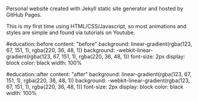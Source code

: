 Personal website created with Jekyll static site generator and hosted by GitHub Pages.

This is my first time using HTML/CSS/Javascript, so most animations and styles are simple
and found via tutorials on Youtube.


#education::before
    content: "before"
    background: linear-gradient(rgba(123, 67, 151, 1), rgba(220, 36, 48, 1))
    background: -webkit-linear-gradient(rgba(123, 67, 151, 1), rgba(220, 36, 48, 1))
    font-size: 2px
    display: block
    color: black
    width: 100%

#education::after
    content: "after"
    background: linear-gradient(rgba(123, 67, 151, 1), rgba(220, 36, 48, 1))
    background: -webkit-linear-gradient(rgba(123, 67, 151, 1), rgba(220, 36, 48, 1))
    font-size: 2px
    display: block
    color: black
    width: 100%